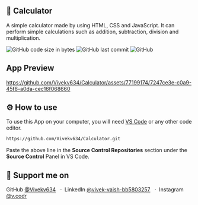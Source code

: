 ## 🧮 Calculator
A simple calculator made by using HTML, CSS and JavaScript. It can perform simple calculations such as addition, subtraction, division and multiplication.

![GitHub code size in bytes](https://img.shields.io/github/languages/code-size/vivekv634/Calculator?style=for-the-badge)
![GitHub last commit](https://img.shields.io/github/last-commit/vivekv634/Calculator?style=for-the-badge)
![GitHub](https://img.shields.io/github/license/vivekv634/notepad-clone?style=for-the-badge)


## App Preview


https://github.com/Vivekv634/Calculator/assets/77199174/7247ce3e-c0a9-45f8-a0da-cec16f068660


## ⚙️ How to use
To use this App on your computer, you will need [VS Code](https://code.visualstudio.com/download) or any other code editor.

```bash
https://github.com/Vivekv634/Calculator.git
```
Paste the above line in the **Source Control Repositories** section under the **Source Control** Panel in VS Code.

## 🤝 Support me on
GitHub [@Vivekv634](https://github.com/Vivekv634) &nbsp; &middot;&nbsp;
LinkedIn [@vivek-vaish-bb5803257](https://www.linkedin.com/in/vivek-vaish-bb5803257/) &nbsp; &middot;&nbsp;
Instagram [@v.codr](https://www.instagram.com/v.codr/)

